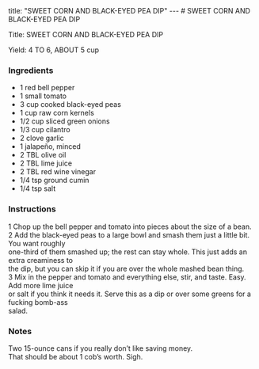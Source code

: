 <!DOCTYPE HTML PUBLIC "-//W3C//DTD HTML 4.0 Transitional//EN">
<html>
  <head>
  title: "SWEET CORN AND BLACK-EYED PEA DIP"
---
# SWEET CORN AND BLACK-EYED PEA DIP<link rel='stylesheet' href='style.css' type='text/css'><meta http-equiv="Content-Style-Stype" content="text/css">
     <meta http-equiv="Content-Type" content="text/html;charset=utf-8">
     </head><body><div class="recipe" itemscope itemtype="http://schema.org/Recipe"><div class='header'><p class="title"><span class="label">Title:</span> <span itemprop="name">SWEET CORN AND BLACK-EYED PEA DIP</span></p>
<p class="yields"><span class="label">Yield:</span> <span itemprop="recipeYield">4 TO 6, ABOUT 5 cup</span></p>
</div><div class="ing"><h3>Ingredients</h3><ul class="ing"><li class="ing" itemprop="ingredients">1 red bell pepper </li>
<li class="ing" itemprop="ingredients">1 small tomato </li>
<li class="ing" itemprop="ingredients">3 cup cooked black-eyed peas </li>
<li class="ing" itemprop="ingredients">1 cup raw corn kernels </li>
<li class="ing" itemprop="ingredients">1/2 cup sliced green onions </li>
<li class="ing" itemprop="ingredients">1/3 cup cilantro </li>
<li class="ing" itemprop="ingredients">2 clove garlic </li>
<li class="ing" itemprop="ingredients">1 jalapeño, minced </li>
<li class="ing" itemprop="ingredients">2 TBL olive oil </li>
<li class="ing" itemprop="ingredients">2 TBL lime juice </li>
<li class="ing" itemprop="ingredients">2 TBL red wine vinegar </li>
<li class="ing" itemprop="ingredients">1/4 tsp ground cumin </li>
<li class="ing" itemprop="ingredients">1/4 tsp salt </li>
</ul>
</div>
<div class="instructions"><h3 class="Instructions">Instructions</h3><div itemprop="recipeInstructions"><p>1 Chop up the bell pepper and tomato into pieces about the size of a bean.<br>2 Add the black-eyed peas to a large bowl and smash them just a little bit. You want roughly<br>one-third of them smashed up; the rest can stay whole. This just adds an extra creaminess to<br>the dip, but you can skip it if you are over the whole mashed bean thing.<br>3 Mix in the pepper and tomato and everything else, stir, and taste. Easy. Add more lime juice<br>or salt if you think it needs it. Serve this as a dip or over some greens for a fucking bomb-ass<br>salad.</p></div></div><div class="modifications"><h3 class="Notes">Notes</h3><p>Two 15-ounce cans if you really don’t like saving money.<br> That should be about 1 cob’s worth. Sigh.</p></div></div>

</body>
</html>